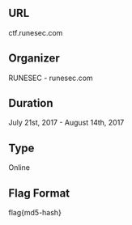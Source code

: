 ## URL
ctf.runesec.com

## Organizer
RUNESEC - runesec.com

## Duration
July 21st, 2017 - August 14th, 2017

## Type
Online

## Flag Format
flag{md5-hash}

